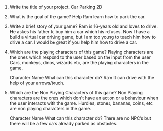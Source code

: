 1.	Write the title of your project.
     Car Parking 2D

2.	What is the goal of the game? 
     Help Ram learn how to park the car.

3.	Write a brief story of your game?
     Ram is 16-years old and loves to drive. He askes his father to buy him a car which his refuses. Now I have a build a virtual car driving game, but I am too young to teach him how to drive a car. I would be great if you help him how to drive a car.

4.	Which are the playing characters of this game? 
     Playing characters are the ones which respond to the user based on the input from the user
     Cars, monkeys, dinos, wizards etc, are the playing characters in the game.  
     
    Character Name                What can this character do? 
     Ram	                          It can drive with the help of your arrows/touch.

5.	Which are the Non Playing Characters of this game?
     Non Playing characters are the ones which don't have an action or a behaviour when the user interacts with the game.
     Hurdles, stones, bananas, coins, etc are non playing characters in the game.   
     
     Character Name	              What can this character do? 
     There are no NPC’s but there will be a few cars already parked as obstacles.

